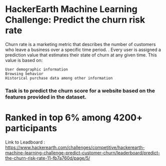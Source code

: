 # HackerEarth Machine Learning Challenge: Predict the churn risk rate

Churn rate is a marketing metric that describes the number of customers who leave a business over a specific time period. . Every user is assigned a prediction value that estimates their state of churn at any given time. This value is based on:

    User demographic information
    Browsing behavior
    Historical purchase data among other information


### Task is to predict the churn score for a website based on the features provided in the dataset.


# Ranked in top 6% among 4200+ participants

Link to Leadboard : https://www.hackerearth.com/challenges/competitive/hackerearth-machine-learning-challenge-predict-customer-churn/leaderboard/predict-the-churn-risk-rate-11-fb7a760d/page/5/
